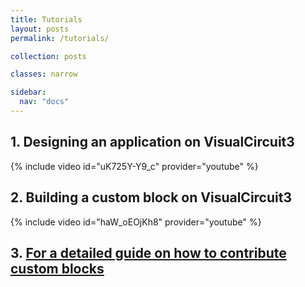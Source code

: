 ```yaml
---
title: Tutorials
layout: posts
permalink: /tutorials/

collection: posts

classes: narrow

sidebar:
  nav: "docs"
---
```


## 1. Designing an application on VisualCircuit3

{% include video id="uK725Y-Y9_c" provider="youtube" %}

## 2. Building a custom block on VisualCircuit3

{% include video id="haW_oEOjKh8" provider="youtube" %}

## 3. [For a detailed guide on how to contribute custom blocks](/custom_contribute)